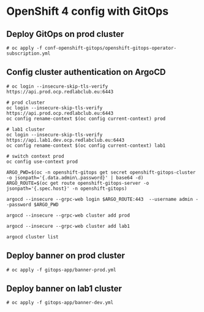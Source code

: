 # OpenShift 4 config with GitOps

## Deploy GitOps on prod cluster

`# oc apply -f conf-openshift-gitops/openshift-gitops-operator-subscription.yml`

## Config cluster authentication on ArgoCD

```
# oc login --insecure-skip-tls-verify https://api.prod.ocp.redlabclub.eu:6443

# prod cluster
oc login --insecure-skip-tls-verify https://api.prod.ocp.redlabclub.eu:6443
oc config rename-context $(oc config current-context) prod

# lab1 cluster
oc login --insecure-skip-tls-verify  https://api.lab1.dev.ocp.redlabclub.eu:6443
oc config rename-context $(oc config current-context) lab1

# switch context prod
oc config use-context prod

ARGO_PWD=$(oc -n openshift-gitops get secret openshift-gitops-cluster -o jsonpath='{.data.admin\.password}' | base64 -d)
ARGO_ROUTE=$(oc get route openshift-gitops-server -o jsonpath='{.spec.host}' -n openshift-gitops)

argocd --insecure --grpc-web login $ARGO_ROUTE:443  --username admin --password $ARGO_PWD

argocd --insecure --grpc-web cluster add prod

argocd --insecure --grpc-web cluster add lab1

argocd cluster list
```

## Deploy banner on prod cluster

`# oc apply -f gitops-app/banner-prod.yml`

## Deploy banner on lab1 cluster

`# oc apply -f gitops-app/banner-dev.yml`
